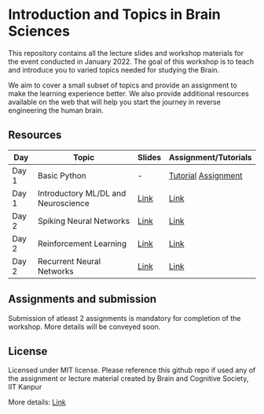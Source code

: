 # Introduction and Topics in Brain Sciences

This repository contains all the lecture slides and workshop materials for the event conducted in January 2022. The goal of this workshop is to teach and introduce you to varied topics needed for studying the Brain. 

We aim to cover a small subset of topics and provide an assignment to make the learning experience better. We also provide additional resources available on the web that will help you start the journey in reverse engineering the human brain.

## Resources

| Day | Topic | Slides | Assignment/Tutorials |
| ------ | ------ | ------ | ------ |
| Day 1 | Basic Python | - | [Tutorial](https://colab.research.google.com/drive/1htdrod5ZVMMdrutO0a3loKsd9itqMJet?usp=sharing) [Assignment](https://colab.research.google.com/drive/1tAv3ZLSVPRRiKxs8G8m2boV0K32lFbjr?usp=sharing) |
| Day 1 | Introductory ML/DL and Neuroscience | [Link](ML_DL_basics/ML_DL_Intro.pdf)| [Link](https://colab.research.google.com/drive/1ZSXd0svqcWXqfyC_RXfxQYfdnDzV8VyS?usp=sharing)|
| Day 2| Spiking Neural Networks | [Link](Spiking_Neural_Networks/Spiking_NN.pdf)| [Link](https://colab.research.google.com/drive/1d08tPXgkP9yjdTZKg67RU9TSykovW_4_?usp=sharing)|
| Day 2 | Reinforcement Learning | [Link](RL/RL_workshop.pdf)| [Link](https://colab.research.google.com/drive/1FgMuQWM8pjAAZE4TDbE51KnDMLjvZmji?usp=sharing)|
| Day 2 | Recurrent Neural Networks | [Link](RNN/RNN_BCS.pdf)| [Link](https://colab.research.google.com/drive/1qC62fybCJ383WFTw4OrmojNtJsFWhDBC?usp=sharing) |

## Assignments and submission

Submission of atleast 2 assignments is mandatory for completion of the workshop. More details will be conveyed soon.

## License
Licensed under MIT license. Please reference this github repo if used any of the assignment or lecture material created by Brain and Cognitive Society, IIT Kanpur

More details: [Link](LICENSE)
